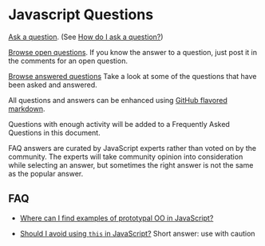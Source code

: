 Javascript Questions
====================

[Ask a question](https://github.com/learn-javascript-courses/javascript-questions/issues/new). (See [How do I ask a question?](https://github.com/learn-javascript-courses/javascript-questions/issues/1))

[Browse open questions](https://github.com/learn-javascript-courses/javascript-questions/issues). If you know the answer to a question, just post it in the comments for an open question.

[Browse answered questions](https://github.com/learn-javascript-courses/javascript-questions/issues?q=is%3Aissue+is%3Aclosed) Take a look at some of the questions that have been asked and answered.

All questions and answers can be enhanced using [GitHub flavored markdown](https://help.github.com/articles/github-flavored-markdown).

Questions with enough activity will be added to a Frequently Asked Questions in this document.

FAQ answers are curated by JavaScript experts rather than voted on by the community. The experts will take community opinion into consideration while selecting an answer, but sometimes the right answer is not the same as the popular answer.

## FAQ

* [Where can I find examples of prototypal OO in JavaScript?](https://github.com/learn-javascript-courses/javascript-questions/issues/2)

* [Should I avoid using `this` in JavaScript?](https://github.com/learn-javascript-courses/javascript-questions/issues/3) Short answer: use with caution
